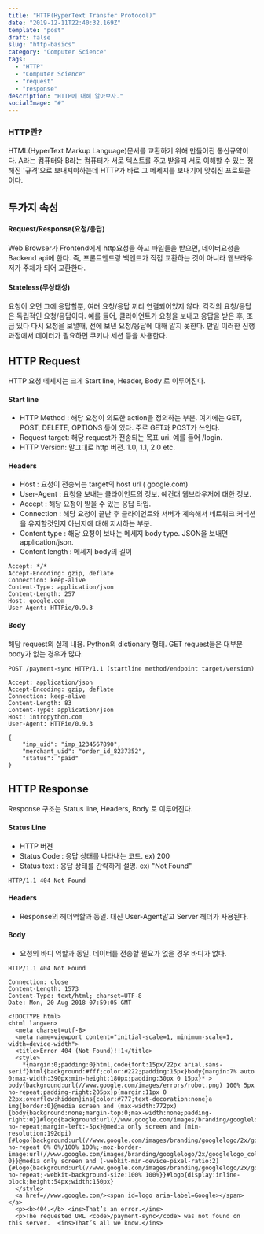 ```yaml
---
title: "HTTP(HyperText Transfer Protocol)"
date: "2019-12-11T22:40:32.169Z"
template: "post"
draft: false
slug: "http-basics"
category: "Computer Science"
tags:
  - "HTTP"
  - "Computer Science"
  - "request"
  - "response"
description: "HTTP에 대해 알아보자."
socialImage: "#"
---
```


### HTTP란? 
HTML(HyperText Markup Language)문서를 교환하기 위해 만들어진 통신규약이다. A라는 컴퓨터와 B라는 컴퓨터가 서로 텍스트를 주고 받을때 서로 이해할 수 있는 정해진 '규격'으로 보내져야하는데 HTTP가 바로 그 메세지를 보내기에 맞춰진 프로토콜이다.

## 두가지 속성
#### Request/Response(요청/응답)
Web Browser가 Frontend에게 http요청을 하고 파일들을 받으면, 데이터요청을 Backend api에 한다. 즉, 프론트앤드랑 백엔드가 직접 교환하는 것이 아니라 웹브라우저가 주체가 되어 교환한다.

#### Stateless(무상태성)
요청이 오면 그에 응답할뿐, 여러 요청/응답 끼리 연결되어있지 않다. 각각의 요청/응답은 독립적인 요청/응답이다.
예를 들어, 클라이언트가 요청을 보내고 응답을 받은 후, 조금 있다 다시 요청을 보낼때, 전에 보낸 요청/응답에 대해 알지 못한다. 만일 이러한 진행과정에서 데이터가 필요하면 쿠키나 세션 등을 사용한다.

<!-- [Donec non enim](#) in turpis pulvinar facilisis. -->

<!-- ![Nulla faucibus vestibulum eros in tempus. Vestibulum tempor imperdiet velit nec dapibus](/media/image-0.jpg) -->

## HTTP Request
HTTP 요청 메세지는 크게 Start line, Header, Body 로 이루어진다.

#### Start line
+ HTTP Method : 해당 요청이 의도한 action을 정의하는 부분. 여기에는 GET, POST, DELETE, OPTIONS 등이 있다. 주로 GET과 POST가 쓰인다.
+ Request target: 해당 request가 전송되는 목표 uri. 예를 들어 /login.
+ HTTP Version: 말그대로 http 버전. 1.0, 1.1, 2.0 etc.

#### Headers
+ Host : 요청이 전송되는 target의 host url ( google.com)
+ User-Agent : 요청을 보내는 클라이언트의 정보. 예컨대 웹브라우저에 대한 정보.
+ Accept : 해당 요청이 받을 수 있는 응답 타입.
+ Connection : 해당 요청이 끝난 후 클라이언트와 서버가 계속해서 네트워크 커넥션을 유지할것인지 아닌지에 대해 지시하는 부분.
+ Content type : 해당 요청이 보내는 메세지 body type. JSON을 보내면 application/json.
+ Content length : 메세지 body의 길이

```
Accept: */*
Accept-Encoding: gzip, deflate
Connection: keep-alive
Content-Type: application/json
Content-Length: 257
Host: google.com
User-Agent: HTTPie/0.9.3
```
#### Body
해당 request의 실제 내용. Python의 dictionary 형태.
GET request들은 대부분 body가 없는 경우가 많다.

```
POST /payment-sync HTTP/1.1 (startline method/endpoint target/version)

Accept: application/json
Accept-Encoding: gzip, deflate
Connection: keep-alive
Content-Length: 83
Content-Type: application/json
Host: intropython.com
User-Agent: HTTPie/0.9.3

{
    "imp_uid": "imp_1234567890",
    "merchant_uid": "order_id_8237352",
    "status": "paid"
}
```

<!-- <figure>
	<blockquote>
		<p>Lorem ipsum dolor sit amet, consectetur adipiscing elit. Vivamus magna. Cras in mi at felis aliquet congue. Ut a est eget ligula molestie gravida. Curabitur massa. Donec eleifend, libero at sagittis mollis, tellus est malesuada tellus, at luctus turpis elit sit amet quam. Vivamus pretium ornare est.</p>
		<footer>
			<cite>— Aliquam tincidunt mauris eu risus.</cite>
		</footer>
	</blockquote>
</figure> -->

## HTTP Response
Response 구조는 Status line, Headers, Body 로 이루어진다.

#### Status Line
+ HTTP 버젼
+ Status Code : 응답 상태를 나타내는 코드. ex) 200
+ Status text : 응답 상태를 간략하게 설명. ex) "Not Found"

```
HTTP/1.1 404 Not Found 
```

#### Headers
+ Response의 헤더역할과 동일. 대신 User-Agent말고 Server 헤더가 사용된다.

#### Body
+ 요청의 바디 역할과 동일. 데이터를 전송할 필요가 없을 경우 바디가 없다.

```
HTTP/1.1 404 Not Found

Connection: close
Content-Length: 1573
Content-Type: text/html; charset=UTF-8
Date: Mon, 20 Aug 2018 07:59:05 GMT

<!DOCTYPE html>
<html lang=en>
  <meta charset=utf-8>
  <meta name=viewport content="initial-scale=1, minimum-scale=1, width=device-width">
  <title>Error 404 (Not Found)!!1</title>
  <style>
    *{margin:0;padding:0}html,code{font:15px/22px arial,sans-serif}html{background:#fff;color:#222;padding:15px}body{margin:7% auto 0;max-width:390px;min-height:180px;padding:30px 0 15px}* > body{background:url(//www.google.com/images/errors/robot.png) 100% 5px no-repeat;padding-right:205px}p{margin:11px 0 22px;overflow:hidden}ins{color:#777;text-decoration:none}a img{border:0}@media screen and (max-width:772px){body{background:none;margin-top:0;max-width:none;padding-right:0}}#logo{background:url(//www.google.com/images/branding/googlelogo/1x/googlelogo_color_150x54dp.png) no-repeat;margin-left:-5px}@media only screen and (min-resolution:192dpi){#logo{background:url(//www.google.com/images/branding/googlelogo/2x/googlelogo_color_150x54dp.png) no-repeat 0% 0%/100% 100%;-moz-border-image:url(//www.google.com/images/branding/googlelogo/2x/googlelogo_color_150x54dp.png) 0}}@media only screen and (-webkit-min-device-pixel-ratio:2){#logo{background:url(//www.google.com/images/branding/googlelogo/2x/googlelogo_color_150x54dp.png) no-repeat;-webkit-background-size:100% 100%}}#logo{display:inline-block;height:54px;width:150px}
  </style>
  <a href=//www.google.com/><span id=logo aria-label=Google></span></a>
  <p><b>404.</b> <ins>That’s an error.</ins>
  <p>The requested URL <code>/payment-sync</code> was not found on this server.  <ins>That’s all we know.</ins>
```
<!-- ```css
#header h1 a {
  display: block;
  width: 300px;
  height: 80px;
}
``` -->

